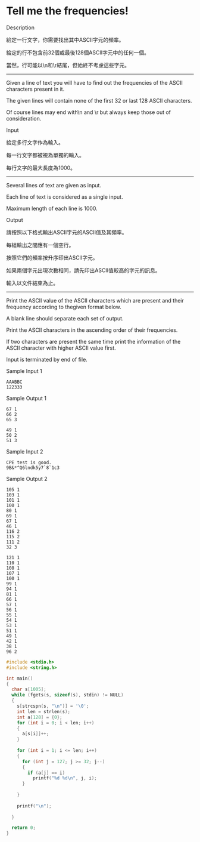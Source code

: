 # Tell me the frequencies!

Description

給定一行文字，你需要找出其中ASCII字元的頻率。

給定的行不包含前32個或最後128個ASCII字元中的任何一個。

當然，行可能以\n和\r結尾，但始終不考慮這些字元。

- ------------------------------------------------------------------------------

Given a line of text you will have to find out the frequencies of the ASCII characters present in it.

The given lines will contain none of the first 32 or last 128 ASCII characters.

Of course lines may end with\n and \r but always keep those out of consideration.

Input

給定多行文字作為輸入。

每一行文字都被視為單獨的輸入。

每行文字的最大長度為1000。

- ------------------------------------------------------------------------------

Several lines of text are given as input.

Each line of text is considered as a single input.

Maximum length of each line is 1000.

Output

請按照以下格式輸出ASCII字元的ASCII值及其頻率。

每組輸出之間應有一個空行。

按照它們的頻率按升序印出ASCII字元。

如果兩個字元出現次數相同，請先印出ASCII值較高的字元的訊息。

輸入以文件結束為止。

- ------------------------------------------------------------------------------

Print the ASCII value of the ASCII characters which are present and their frequency according to thegiven format below.

A blank line should separate each set of output.

Print the ASCII characters in the ascending order of their frequencies.

If two characters are present the same time print the information of the ASCII character with higher ASCII value first.

Input is terminated by end of file.

Sample Input 1

```
AAABBC
122333

```

Sample Output 1

```
67 1
66 2
65 3

49 1
50 2
51 3

```

Sample Input 2

```
CPE test is good.
9B&*^Q6lndk5y7`8`1c3

```

Sample Output 2

```
105 1
103 1
101 1
100 1
80 1
69 1
67 1
46 1
116 2
115 2
111 2
32 3

121 1
110 1
108 1
107 1
100 1
99 1
94 1
81 1
66 1
57 1
56 1
55 1
54 1
53 1
51 1
49 1
42 1
38 1
96 2
```

```c
#include <stdio.h>
#include <string.h>

int main()
{
  char s[1005];
  while (fgets(s, sizeof(s), stdin) != NULL)
  {
    s[strcspn(s, "\n")] = '\0';
    int len = strlen(s);
    int a[128] = {0};
    for (int i = 0; i < len; i++)
    {
      a[s[i]]++;
    }
    
    for (int i = 1; i <= len; i++)
    {
      for (int j = 127; j >= 32; j--)
      {
        if (a[j] == i)
          printf("%d %d\n", j, i);
      }
      
    }
    
    printf("\n");
    
  }

  return 0;
}

```